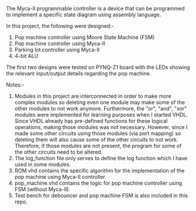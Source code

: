 The Myca-II programmable controller is a device that can be programmed to implement a specific state diagram using assembly language.

In this project, the following were designed:-

1. Pop machine controller using Moore State Machine (FSM)
2. Pop machine controller using Myca-II
3. Parking lot controller using Myca-II
4. 4-bit ALU

The first two designs were tested on PYNQ-Z1 board with the LEDs showing the relevant input/output details regarding the pop machine. 

Notes:- 

1. Modules in this project are interconnected in order to make more complex modules so deleting even one module may make some of the other modules to not work anymore. Furthermore, the "or", "and", "xor" modules were implemented for learning purposes when I started VHDL. Since VHDL already has pre-defined functions for these logical operations, making those modules was not necessary. However, since I made some other circuits using those modules (via port mapping) so deleting them will also cause some of the other circuits to not work. Therefore, if those modules are not present, the program for some of the other circuits need to be altered.
2. The log_function file only serves to define the log function which I have used in some modules.
3. ROM.vhd contains the specific algorithm for the implementation of the pop machine using Myca-II controller.
4. pop_machine.vhd contains the logic for pop machine controller using FSM (without Myca-II).
5. Test bench for debouncer and pop machine FSM is also included in this repo.
